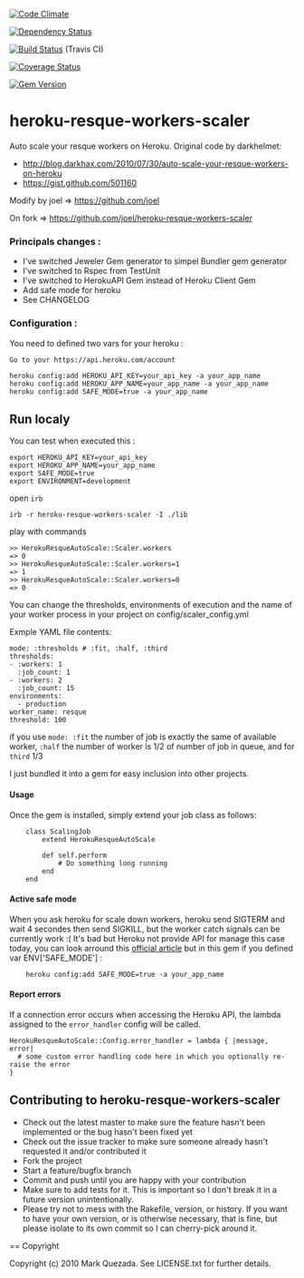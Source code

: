 [![Code Climate](https://codeclimate.com/github/joel/heroku-resque-workers-scaler.png)](https://codeclimate.com/github/joel/heroku-resque-workers-scaler)

[![Dependency Status](https://gemnasium.com/joel/heroku-resque-workers-scaler.png)](https://gemnasium.com/joel/heroku-resque-workers-scaler)

[![Build Status](https://travis-ci.org/joel/heroku-resque-workers-scaler.png?branch=master)](https://travis-ci.org/joel/heroku-resque-workers-scaler) (Travis CI)

[![Coverage Status](https://coveralls.io/repos/joel/heroku-resque-workers-scaler/badge.png)](https://coveralls.io/r/joel/heroku-resque-workers-scaler)

[![Gem Version](https://badge.fury.io/rb/heroku-resque-workers-scaler.svg)](http://badge.fury.io/rb/heroku-resque-workers-scaler)

# heroku-resque-workers-scaler

Auto scale your resque workers on Heroku. Original code by darkhelmet:

* http://blog.darkhax.com/2010/07/30/auto-scale-your-resque-workers-on-heroku
* https://gist.github.com/501160

Modify by joel => https://github.com/joel

On fork => https://github.com/joel/heroku-resque-workers-scaler

### Principals changes :

* I've switched Jeweler Gem generator to simpel Bundler gem generator
* I've switched to Rspec from TestUnit
* I've switched to HerokuAPI Gem instead of Heroku Client Gem
* Add safe mode for heroku
* See CHANGELOG

### Configuration :

You need to defined two vars for your heroku :

`Go to your https://api.heroku.com/account`

```
heroku config:add HEROKU_API_KEY=your_api_key -a your_app_name
heroku config:add HEROKU_APP_NAME=your_app_name -a your_app_name
heroku config:add SAFE_MODE=true -a your_app_name
```

## Run localy

You can test when executed this :

```
export HEROKU_API_KEY=your_api_key
export HEROKU_APP_NAME=your_app_name
export SAFE_MODE=true
export ENVIRONMENT=development
```
open `irb`

```
irb -r heroku-resque-workers-scaler -I ./lib
```
play with commands
```
>> HerokuResqueAutoScale::Scaler.workers
=> 0
>> HerokuResqueAutoScale::Scaler.workers=1
=> 1
>> HerokuResqueAutoScale::Scaler.workers=0
=> 0
```

You can change the thresholds, environments of execution and the name of your worker process in your project on config/scaler_config.yml

Exmple YAML file contents:

    mode: :thresholds # :fit, :half, :third
    thresholds:
    - :workers: 1
      :job_count: 1
    - :workers: 2
      :job_count: 15
    environments:
      - production
    worker_name: resque
    threshold: 100

if you use `mode: :fit` the number of job is exactly the same of available worker, `:half` the number of worker is 1/2 of number of job in queue, and for `third` 1/3

I just bundled it into a gem for easy inclusion into other projects.

#### Usage

Once the gem is installed, simply extend your job class as follows:
```
	class ScalingJob
		extend HerokuResqueAutoScale

		def self.perform
			# Do something long running
		end
	end
```
#### Active safe mode

When you ask heroku for scale down workers, heroku send SIGTERM and wait 4 secondes then send SIGKILL, but the worker catch signals can be currently work :( It's bad but Heroku not provide API for manage this case today, you can look arround this [official article](https://devcenter.heroku.com/articles/queuing-ruby-resque#job-termination) but in this gem if you defined var ENV['SAFE_MODE'] :
```
	heroku config:add SAFE_MODE=true -a your_app_name
```
#### Report errors

If a connection error occurs when accessing the Heroku API, the lambda assigned to the `error_handler` config will be called.
```
HerokuResqueAutoScale::Config.error_handler = lambda { |message, error|
  # some custom error handling code here in which you optionally re-raise the error
}
```
## Contributing to heroku-resque-workers-scaler

* Check out the latest master to make sure the feature hasn't been implemented or the bug hasn't been fixed yet
* Check out the issue tracker to make sure someone already hasn't requested it and/or contributed it
* Fork the project
* Start a feature/bugfix branch
* Commit and push until you are happy with your contribution
* Make sure to add tests for it. This is important so I don't break it in a future version unintentionally.
* Please try not to mess with the Rakefile, version, or history. If you want to have your own version, or is otherwise necessary, that is fine, but please isolate to its own commit so I can cherry-pick around it.

== Copyright

Copyright (c) 2010 Mark Quezada. See LICENSE.txt for
further details.
